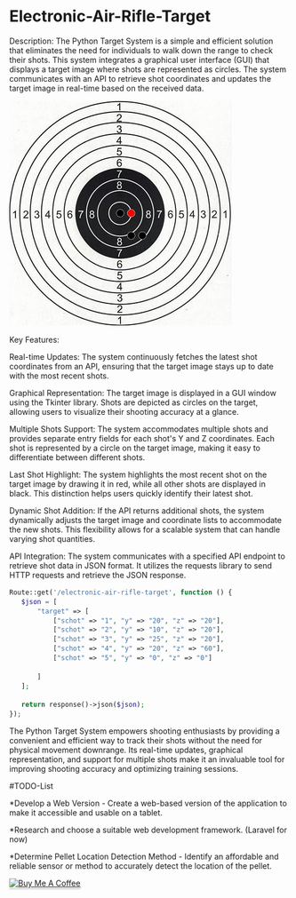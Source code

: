 # Electronic-Air-Rifle-Target


Description:
The Python Target System is a simple and efficient solution that eliminates the need for individuals to walk down the range to check their shots. This system integrates a graphical user interface (GUI) that displays a target image where shots are represented as circles. The system communicates with an API to retrieve shot coordinates and updates the target image in real-time based on the received data.

![Target.jpg](https://raw.githubusercontent.com/Eyonic/Electronic-Air-Rifle-Target/main/Doc/exsample-v1.jpg)


Key Features:

Real-time Updates: The system continuously fetches the latest shot coordinates from an API, ensuring that the target image stays up to date with the most recent shots.


Graphical Representation: The target image is displayed in a GUI window using the Tkinter library. Shots are depicted as circles on the target, allowing users to visualize their shooting accuracy at a glance.

Multiple Shots Support: The system accommodates multiple shots and provides separate entry fields for each shot's Y and Z coordinates. Each shot is represented by a circle on the target image, making it easy to differentiate between different shots.

Last Shot Highlight: The system highlights the most recent shot on the target image by drawing it in red, while all other shots are displayed in black. This distinction helps users quickly identify their latest shot.

Dynamic Shot Addition: If the API returns additional shots, the system dynamically adjusts the target image and coordinate lists to accommodate the new shots. This flexibility allows for a scalable system that can handle varying shot quantities.

API Integration: The system communicates with a specified API endpoint to retrieve shot data in JSON format. It utilizes the requests library to send HTTP requests and retrieve the JSON response.

 ```php
Route::get('/electronic-air-rifle-target', function () {
    $json = [
        "target" => [
            ["schot" => "1", "y" => "20", "z" => "20"],
            ["schot" => "2", "y" => "10", "z" => "20"],
            ["schot" => "3", "y" => "25", "z" => "20"],
            ["schot" => "4", "y" => "20", "z" => "60"],
            ["schot" => "5", "y" => "0", "z" => "0"]
          
        ]
    ];

    return response()->json($json);
});
``` 
The Python Target System empowers shooting enthusiasts by providing a convenient and efficient way to track their shots without the need for physical movement downrange. Its real-time updates, graphical representation, and support for multiple shots make it an invaluable tool for improving shooting accuracy and optimizing training sessions.



#TODO-List

*Develop a Web Version - Create a web-based version of the application to make it accessible and usable on a tablet.

*Research and choose a suitable web development framework. (Laravel for now) 

*Determine Pellet Location Detection Method - Identify an affordable and reliable sensor or method to accurately detect the location of the pellet.



<a href="https://www.buymeacoffee.com/Eyonic" target="_blank"><img src="https://www.buymeacoffee.com/assets/img/custom_images/orange_img.png" alt="Buy Me A Coffee" style="height: 41px !important;width: 174px !important;box-shadow: 0px 3px 2px 0px rgba(190, 190, 190, 0.5) !important;-webkit-box-shadow: 0px 3px 2px 0px rgba(190, 190, 190, 0.5) !important;" ></a>
